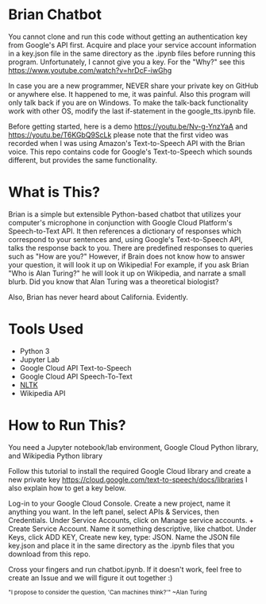 # Brian Chatbot

You cannot clone and run this code without getting an authentication key from Google's API first. Acquire and place your service account information in a key.json file in the same directory as the .ipynb files before running this program. Unfortunately, I cannot give you a key. For the "Why?" see this https://www.youtube.com/watch?v=hrDcF-iwGhg


In case you are a new programmer, NEVER share your private key on GitHub or anywhere else. It happened to me, it was painful. Also this program will only talk back if you are on Windows. To make the talk-back functionality work with other OS, modify the last if-statement in the google_tts.ipynb file.

Before getting started, here is a demo https://youtu.be/Nv-g-YnzYaA and https://youtu.be/T6KGbQ9ScLk please note that the first video was recorded when I was using Amazon's Text-to-Speech API with the Brian voice. This repo contains code for Google's Text-to-Speech which sounds different, but provides the same functionality.

# What is This?

Brian is a simple but extensible Python-based chatbot that utilizes your computer's microphone in conjunction with Google Cloud Platform's Speech-to-Text API. It then references a dictionary of responses which correspond to your sentences and, using Google's Text-to-Speech API, talks the response back to you. There are predefined responses to queries such as "How are you?" However, if Brain does not know how to answer your question, it will look it up on Wikipedia! For example, if you ask Brian "Who is Alan Turing?" he will look it up on Wikipedia, and narrate a small blurb. Did you know that Alan Turing was a theoretical biologist?


Also, Brian has never heard about California. Evidently.


# Tools Used
* Python 3
* Jupyter Lab
* Google Cloud API Text-to-Speech
* Google Cloud API Speech-To-Text
* [NLTK](https://www.nltk.org/)
* Wikipedia API

# How to Run This?
You need a Jupyter notebook/lab environment, Google Cloud Python library, and Wikipedia Python library


Follow this tutorial to install the required Google Cloud library and create a new private key https://cloud.google.com/text-to-speech/docs/libraries I also explain how to get a key below.


Log-in to your Google Cloud Console. Create a new project, name it anything you want. In the left panel, select APIs & Services, then Credentials. Under Service Accounts, click on Manage service accounts. + Create Service Account. Name it something descriptive, like chatbot. Under Keys, click ADD KEY, Create new key, type: JSON. Name the JSON file key.json and place it in the same directory as the .ipynb files that you download from this repo.

Cross your fingers and run chatbot.ipynb. If it doesn't work, feel free to create an Issue and we will figure it out together :)


<sub>"I propose to consider the question, 'Can machines think?'" ~Alan Turing</sub>

